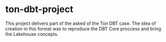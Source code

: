 # ton-dbt-project
This project delivers part of the asked of the Ton DBT case. The idea of creation in this format was to reproduce the DBT Core proccess and bring the Lakehouse concepts. 
